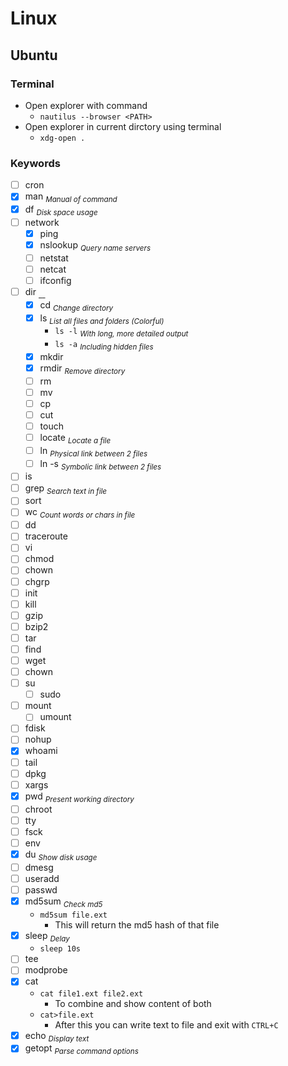 # Linux
## Ubuntu
### Terminal
- Open explorer with command 
  - `nautilus --browser <PATH>`
- Open explorer in current dirctory using terminal
  - `xdg-open .`

### Keywords
- [ ] cron
- [x] man <sub>_Manual of command_</sub>
- [x] df <sub>_Disk space usage_</sub>
- [ ] network
  - [x] ping
  - [x] nslookup <sub>_Query name servers_</sub>
  - [ ] netstat
  - [ ] netcat
  - [ ] ifconfig
- [ ] dir <sub>__</sub>
  - [x] cd <sub>_Change directory_</sub>
  - [x] ls <sub>_List all files and folders (Colorful)_</sub>
    - `ls -l` <sub>_With long, more detailed output_</sub>
    - `ls -a` <sub>_Including hidden files_</sub>
  - [x] mkdir
  - [x] rmdir <sub>_Remove directory_</sub>
  - [ ] rm
  - [ ] mv
  - [ ] cp
  - [ ] cut
  - [ ] touch
  - [ ] locate <sub>_Locate a file_</sub>
  - [ ] ln <sub>_Physical link between 2 files_</sub>
  - [ ] ln -s <sub>_Symbolic link between 2 files_</sub>
- [ ] is
- [ ] grep <sub>_Search text in file_</sub>
- [ ] sort
- [ ] wc <sub>_Count words or chars in file_</sub>
- [ ] dd
- [ ] traceroute
- [ ] vi
- [ ] chmod
- [ ] chown
- [ ] chgrp
- [ ] init
- [ ] kill
- [ ] gzip
- [ ] bzip2
- [ ] tar
- [ ] find
- [ ] wget
- [ ] chown
- [ ] su
  - [ ] sudo
- [ ] mount
  - [ ] umount
- [ ] fdisk
- [ ] nohup
- [x] whoami
- [ ] tail
- [ ] dpkg
- [ ] xargs
- [x] pwd <sub>_Present working directory_</sub>
- [ ] chroot
- [ ] tty
- [ ] fsck
- [ ] env
- [x] du <sub>_Show disk usage_</sub>
- [ ] dmesg
- [ ] useradd
- [ ] passwd
- [x] md5sum <sub>_Check md5_</sub>
  - `md5sum file.ext`
    - This will return the md5 hash of that file
- [x] sleep <sub>_Delay_</sub>
  -  `sleep 10s`
- [ ] tee
- [ ] modprobe
- [x] cat
  - `cat file1.ext file2.ext`
    - To combine and show content of both
  - `cat>file.ext`
    - After this you can write text to file and exit with `CTRL+C`
- [x] echo <sub>_Display text_</sub>
- [x] getopt <sub>_Parse command options_</sub>